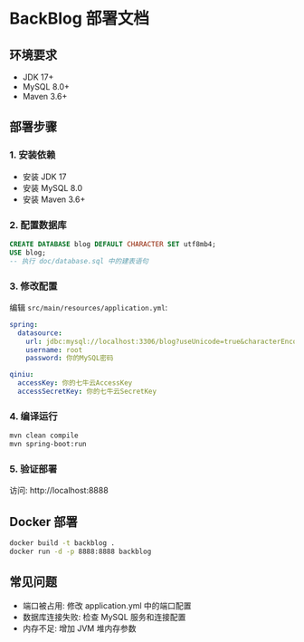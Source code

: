 # BackBlog 部署文档

## 环境要求
- JDK 17+
- MySQL 8.0+
- Maven 3.6+

## 部署步骤

### 1. 安装依赖
- 安装 JDK 17
- 安装 MySQL 8.0
- 安装 Maven 3.6+

### 2. 配置数据库
```sql
CREATE DATABASE blog DEFAULT CHARACTER SET utf8mb4;
USE blog;
-- 执行 doc/database.sql 中的建表语句
```

### 3. 修改配置
编辑 `src/main/resources/application.yml`:
```yaml
spring:
  datasource:
    url: jdbc:mysql://localhost:3306/blog?useUnicode=true&characterEncoding=utf8&serverTimezone=UTC
    username: root
    password: 你的MySQL密码

qiniu:
  accessKey: 你的七牛云AccessKey
  accessSecretKey: 你的七牛云SecretKey
```

### 4. 编译运行
```bash
mvn clean compile
mvn spring-boot:run
```

### 5. 验证部署
访问: http://localhost:8888

## Docker 部署
```bash
docker build -t backblog .
docker run -d -p 8888:8888 backblog
```

## 常见问题
- 端口被占用: 修改 application.yml 中的端口配置
- 数据库连接失败: 检查 MySQL 服务和连接配置
- 内存不足: 增加 JVM 堆内存参数 